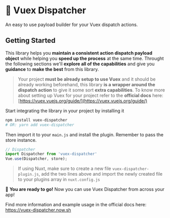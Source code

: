 # 🌈 Vuex Dispatcher

An easy to use payload builder for your Vuex dispatch actions.

## Getting Started

This library helps you **maintain a consistent action dispatch payload object** while helping you **speed up the process** at the same time. Throught the following sections we'll **explore all of the capabilities** and give you **guidance** to **make the best** from this library.


> Your project **must be already setup to use Vuex** and it should be already working beforehand, this library **is a wrapper around the dispatch action** to give it some sort **extra capabilities**. To know more about setting up Vuex for your project refer to the **official docs** here: [https://vuex.vuejs.org/guide/](https://vuex.vuejs.org/guide/)

Start integrating the library in your project by installing it

```bash
npm install vuex-dispatcher
# OR: yarn add vuex-dispatcher 
```

Then import it to your `main.js` and install the plugin. Remember to pass the store instance.

```js
// Dispatcher
import Dispatcher from 'vuex-dispatcher'
Vue.use(Dispatcher, store);
```

> If using Nuxt, make sure to create a new file `vuex-dispatcher-plugin.js`, add the two lines above and import the newly created file to your plugins array in `nuxt.config.js`

🌈 **You are ready to go!** Now you can use Vuex Dispatcher from across your app!

Find more information and example usage in the official docs here: https://vuex-dispatcher.now.sh